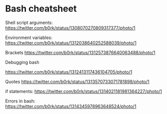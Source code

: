 # Bash cheatsheet

Shell script arguments:
https://twitter.com/b0rk/status/1308070270809317377/photo/1

Environment variables:
https://twitter.com/b0rk/status/1312038640252588039/photo/1

Brackets
https://twitter.com/b0rk/status/1312573876640063488/photo/1

Debugging bash

https://twitter.com/b0rk/status/1312413117436104705/photo/1

Quotes
https://twitter.com/b0rk/status/1313570733071781898/photo/1

if statements:
https://twitter.com/b0rk/status/1314021181981364227/photo/1

Errors in bash:
https://twitter.com/b0rk/status/1314345978963648524/photo/1
